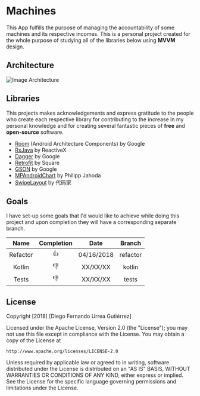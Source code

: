 # Machines
This App fulfills the purpose of managing the accountability of some machines and its respective incomes.
This is a personal project created for the whole purpose of studying all of the libraries below using **MVVM** design.

## Architecture
![Image Architecture](https://i.imgur.com/aPHZTP1.png)

## Libraries
This projects makes acknowledgements and express gratitude to the people who create each respective library for contributing to
the increase in my personal knowledge and for creating several fantastic pieces of **free** and **open-source** software.

- [Room](https://developer.android.com/topic/libraries/architecture/room.html) (Android Architecture Components) by Google
- [RxJava](https://github.com/ReactiveX/RxJava) by ReactiveX
- [Dagger](https://github.com/google/dagger) by Google
- [Retrofit](https://github.com/square/retrofit) by Square
- [GSON](https://github.com/google/gson) by Google
- [MPAndroidChart](https://github.com/PhilJay/MPAndroidChart) by Philipp Jahoda
- [SwipeLayout](https://github.com/daimajia/AndroidSwipeLayout) by 代码家

## Goals
I have set-up some goals that I'd would like to achieve while doing this project and upon completion they will have a corresponding
separate branch.

|     Name     | Completion |    Date    |    Branch    |
|:------------:|:----------:|:----------:|:------------:|
|    Refactor  |    :+1:    | 04/16/2018 |   refactor   |
|    Kotlin    |    :-1:    |  XX/XX/XX  |    kotlin    |
|     Tests    |    :-1:    |  XX/XX/XX  |     tests    |

## License
Copyright [2018] [Diego Fernando Urrea Gutiérrez]

Licensed under the Apache License, Version 2.0 (the "License");
you may not use this file except in compliance with the License.
You may obtain a copy of the License at

    http://www.apache.org/licenses/LICENSE-2.0

Unless required by applicable law or agreed to in writing, software
distributed under the License is distributed on an "AS IS" BASIS,
WITHOUT WARRANTIES OR CONDITIONS OF ANY KIND, either express or implied.
See the License for the specific language governing permissions and
limitations under the License.